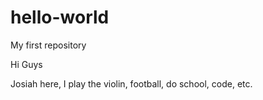 # hello-world
 My first repository

Hi Guys

Josiah here, I play the violin, football, do school, code, etc.
